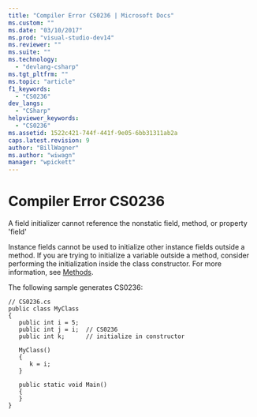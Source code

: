```yaml
---
title: "Compiler Error CS0236 | Microsoft Docs"
ms.custom: ""
ms.date: "03/10/2017"
ms.prod: "visual-studio-dev14"
ms.reviewer: ""
ms.suite: ""
ms.technology: 
  - "devlang-csharp"
ms.tgt_pltfrm: ""
ms.topic: "article"
f1_keywords: 
  - "CS0236"
dev_langs: 
  - "CSharp"
helpviewer_keywords: 
  - "CS0236"
ms.assetid: 1522c421-744f-441f-9e05-6bb31311ab2a
caps.latest.revision: 9
author: "BillWagner"
ms.author: "wiwagn"
manager: "wpickett"
---
```

# Compiler Error CS0236
A field initializer cannot reference the nonstatic field, method, or property 'field'  
  
 Instance fields cannot be used to initialize other instance fields outside a method. If you are trying to initialize a variable outside a method, consider performing the initialization inside the class constructor. For more information, see [Methods](../../csharp/programming-guide/classes-and-structs/methods.md).  
  
 The following sample generates CS0236:  
  
```  
// CS0236.cs  
public class MyClass  
{  
   public int i = 5;  
   public int j = i;  // CS0236  
   public int k;      // initialize in constructor  
  
   MyClass()  
   {  
      k = i;  
   }  
  
   public static void Main()  
   {  
   }  
}  
```